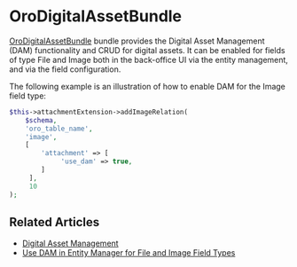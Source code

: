 <a id="bundle-docs-platform-dam"></a>

# OroDigitalAssetBundle

<a href="https://github.com/oroinc/platform/tree/5.1/src/Oro/Bundle/DigitalAssetBundle" target="_blank">OroDigitalAssetBundle</a> bundle provides the Digital Asset Management (DAM) functionality and CRUD for digital assets. It can be enabled for fields of type File and Image both in the back-office UI via the entity management, and via the field configuration.

The following example is an illustration of how to enable DAM for the Image field type:

```php
$this->attachmentExtension->addImageRelation(
    $schema,
    'oro_table_name',
    'image',
    [
        'attachment' => [
             'use_dam' => true,
        ]
     ],
     10
);
```

## Related Articles

* [Digital Asset Management](../../../user/back-office/marketing/digital-assets/index.md#digital-assets)
* [Use DAM in Entity Manager for File and Image Field Types](../../../user/back-office/system/entities/entity-fields/entity-field-type-related-properties.md#admin-guide-create-entity-fields-type-related)

<!-- Frontend -->
